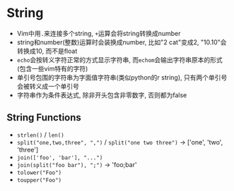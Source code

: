 # String

* Vim中用`.`来连接多个string, `+`运算会将string转换成number
* string和number(整数)运算时会装换成number, 比如"2 cat"变成2, "10.10"会转换成10, 而不是float
* `echo`会按转义字符正常的方式显示字符串, 而`echom`会输出字符串原本的形式(包含一些vim特有的字符)
* 单引号包围的字符串为字面值字符串(类似python的r string), 只有两个单引号会被转义成一个单引号
* 字符串作为条件表达式, 除非开头包含非零数字, 否则都为false

## String Functions
* `strlen()` / `len()`
* `split("one,two,three", ",")` / `split("one two three")` -> ['one', 'two', 'three']
* `join(['foo', 'bar'], "...")`
* `join(split("foo bar"), ";")` -> 'foo;bar'
* `tolower("Foo")`
* `toupper("Foo")`
